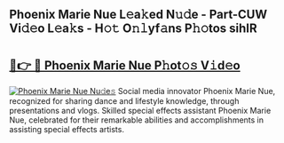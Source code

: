 ## Phoenix Marie Nue L𝚎a𝚔ed N𝚞𝚍e - Part-CUW Vi𝚍𝚎o L𝚎a𝚔s - H𝚘𝚝 O𝚗𝚕yf𝚊ns P𝚑𝚘tos sihIR

# <h2><a href="http://kfbimtg.oniu.top/?m=Phoenix+Marie+Nue">🔗👉 🔴 Phoenix Marie Nue P𝚑ot𝚘𝚜 V𝚒d𝚎o</a></h2>

[![Phoenix Marie Nue Nu𝚍e𝚜](https://i.imgur.com/0qMVB7G.gif)](http://kfbimtg.oniu.top/?m=Phoenix+Marie+Nue)
Social media innovator Phoenix Marie Nue, recognized for sharing dance and lifestyle knowledge, through presentations and vlogs. Skilled special effects assistant Phoenix Marie Nue, celebrated for their remarkable abilities and accomplishments in assisting special effects artists.  
